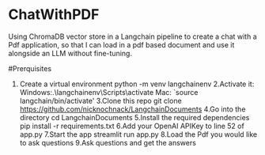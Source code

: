 # ChatWithPDF
Using ChromaDB vector store in a Langchain pipeline to create a chat with a Pdf application, so that I can load in a pdf based document and use it alongside an LLM without fine-tuning.

#Prerquisites
1. Create a virtual environment python -m venv langchainenv
2.Activate it:
        Windows:.\langchainenv\Scripts\activate
        Mac: `source langchain/bin/activate'
3.Clone this repo git clone https://github.com/nicknochnack/LangchainDocuments
4.Go into the directory cd LangchainDocuments
5.Install the required dependencies pip install -r requirements.txt
6.Add your OpenAI APIKey to line 52 of app.py
7.Start the app streamlit run app.py
8.Load the Pdf you would like to ask questions
9.Ask questions and get the answers

